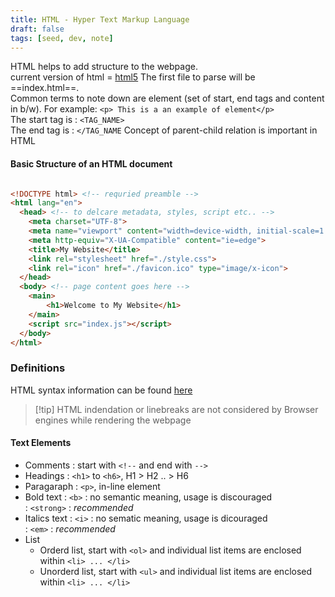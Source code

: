 ```yaml
---
title: HTML - Hyper Text Markup Language
draft: false
tags: [seed, dev, note]
---
```


HTML helps to add structure to the webpage.  
current version of html = [html5](https://html.com/html5/)
The first file to parse will be ==index.html==.  
Common terms to note down are element (set of start, end tags and content in b/w).
For example: ```<p> This is a an example of element</p>```  
The start tag is : ```<TAG_NAME>```  
The end tag is : ```</TAG_NAME```
Concept of parent-child relation is important in HTML

#### Basic Structure of an HTML document

```html

<!DOCTYPE html> <!-- requried preamble -->
<html lang="en">
  <head> <!-- to delcare metadata, styles, script etc.. -->
    <meta charset="UTF-8">
    <meta name="viewport" content="width=device-width, initial-scale=1.0">
    <meta http-equiv="X-UA-Compatible" content="ie=edge">
    <title>My Website</title>
    <link rel="stylesheet" href="./style.css">
    <link rel="icon" href="./favicon.ico" type="image/x-icon">
  </head>
  <body> <!-- page content goes here -->
    <main>
        <h1>Welcome to My Website</h1>  
    </main>
    <script src="index.js"></script>
  </body>
</html>

```

### Definitions

HTML syntax information can be found [here](https://html.spec.whatwg.org/#syntax)

> [!tip] HTML indendation or linebreaks are not considered by Browser engines while rendering the webpage

#### Text Elements
- Comments : start with ```<!--``` and end with ```-->``` 
- Headings : ```<h1>``` to ```<h6>```, H1 > H2 .. > H6 
- Paragaraph : ```<p>```, in-line element
- Bold text : ```<b>``` : no semantic meaning, usage is discouraged  
            : ```<strong>``` : *recommended*
- Italics text : ```<i>``` : no sematic meaning, usage is dicouraged  
               : ```<em>``` : *recommended*
- List
    - Orderd list, start with ```<ol>``` and individual list items are enclosed within ```<li> ... </li>``` 
    - Unorderd list, start with ```<ul>``` and individual list items are enclosed within ```<li> ... </li>```



